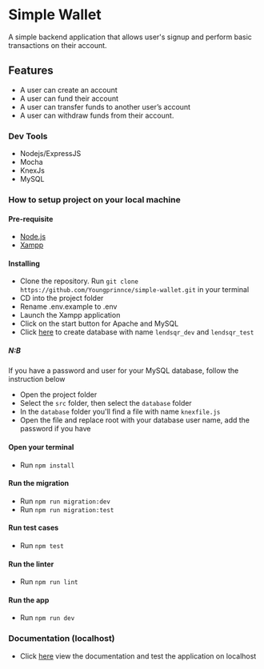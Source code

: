 # Simple Wallet
A simple backend application that allows user's signup and perform basic transactions on their account.

## Features
- A user can create an account
- A user can fund their account
- A user can transfer funds to another user’s account
- A user can withdraw funds from their account.

### Dev Tools
- Nodejs/ExpressJS
- Mocha
- KnexJs
- MySQL

### How to setup project on your local machine
#### Pre-requisite
- [Node.js](https://nodejs.org/en/)
- [Xampp](https://www.apachefriends.org/download.html)

#### Installing 
- Clone the repository. Run ```git clone https://github.com/Youngprinnce/simple-wallet.git``` in your terminal
- CD into the project folder
- Rename .env.example to .env
- Launch the Xampp application
- Click on the start button for Apache and MySQL
- Click [here](http://localhost/phpmyadmin/index.php) to create database with name ```lendsqr_dev``` and ```lendsqr_test```

##### N:B
If you have a password and user for your MySQL database, follow the instruction below
- Open the project folder
- Select the ```src``` folder, then select the ```database``` folder
- In the ```database``` folder you'll find a file with name ```knexfile.js```
- Open the file and replace root with your database user name, add the password if you have

#### Open your terminal
- Run `npm install` 

#### Run the migration
- Run `npm run migration:dev`
- Run `npm run migration:test`

#### Run test cases
- Run `npm test`

#### Run the linter
- Run `npm run lint`

#### Run the app
- Run `npm run dev`

### Documentation (localhost)
- Click [here](http://localhost:5000/docs) view the documentation and test the application on localhost
